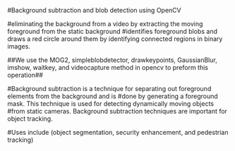 #Background subtraction and blob detection using OpenCV 

#eliminating the background from a video by extracting the moving foreground from the static background 
#identifies foreground blobs and draws a red circle around them by identifying connected regions in binary images. 

##We use the MOG2, simpleblobdetector, drawkeypoints, GaussianBlur, imshow, waitkey, and videocapture method in opencv to preform this operation##

#Background subtraction is a technique for separating out foreground elements from the background and is 
#done by generating a foreground mask. This technique is used for detecting dynamically moving objects 
#from static cameras. Background subtraction techniques are important for object tracking. 


#Uses include (object segmentation, security enhancement, and pedestrian tracking) 




